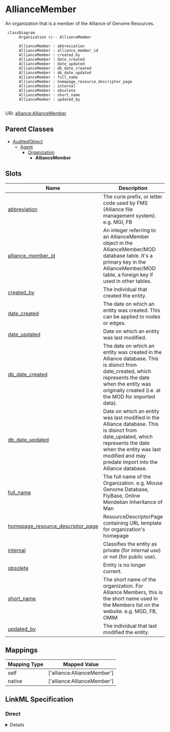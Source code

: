 # AllianceMember

An organization that is a member of the Alliance of Genome Resources.


```mermaid
 classDiagram
      Organization <|-- AllianceMember
      
      AllianceMember : abbreviation
      AllianceMember : alliance_member_id
      AllianceMember : created_by
      AllianceMember : date_created
      AllianceMember : date_updated
      AllianceMember : db_date_created
      AllianceMember : db_date_updated
      AllianceMember : full_name
      AllianceMember : homepage_resource_descriptor_page
      AllianceMember : internal
      AllianceMember : obsolete
      AllianceMember : short_name
      AllianceMember : updated_by
      

```



URI: [alliance:AllianceMember](http://alliancegenome.org/AllianceMember)


## Parent Classes

* [AuditedObject](AuditedObject.md)
    * [Agent](Agent.md)
        * [Organization](Organization.md)
            * **AllianceMember**




<!-- no inheritance hierarchy -->


## Slots

| Name | Description  |
| ---  | ---  |
| [abbreviation](abbreviation.md) | The curie prefix, or letter code used by FMS (Alliance file management system).  e.g. MGI, FB |
| [alliance_member_id](alliance_member_id.md) | An integer referring to an AllianceMember object in the AllianceMember/MOD database table. It's a primary key in the AllianceMember/MOD table, a foreign key if used in other tables. |
| [created_by](created_by.md) | The individual that created the entity. |
| [date_created](date_created.md) | The date on which an entity was created. This can be applied to nodes or edges. |
| [date_updated](date_updated.md) | Date on which an entity was last modified. |
| [db_date_created](db_date_created.md) | The date on which an entity was created in the Alliance database.  This is disinct from date_created, which represents the date when the entity was originally created (i.e. at the MOD for imported data). |
| [db_date_updated](db_date_updated.md) | Date on which an entity was last modified in the Alliance database.  This is disinct from date_updated, which represents the date when the entity was last modified and may predate import into the Alliance database. |
| [full_name](full_name.md) | The full name of the Organization. e.g. Mouse Genome Database, FlyBase, Online Mendelian Inheritance of Man |
| [homepage_resource_descriptor_page](homepage_resource_descriptor_page.md) | ResourceDescriptorPage containing URL template for organization's homepage |
| [internal](internal.md) | Classifies the entity as private (for internal use) or not (for public use). |
| [obsolete](obsolete.md) | Entity is no longer current. |
| [short_name](short_name.md) | The short name of the organization. For Alliance Members, this is the short name used in the Members list on the website. e.g. MGD, FB, OMIM |
| [updated_by](updated_by.md) | The individual that last modified the entity. |


## Mappings

| Mapping Type | Mapped Value |
| ---  | ---  |
| self | ['alliance:AllianceMember'] |
| native | ['alliance:AllianceMember'] |




## LinkML Specification

<!-- TODO: investigate https://stackoverflow.com/questions/37606292/how-to-create-tabbed-code-blocks-in-mkdocs-or-sphinx -->

### Direct

<details>
```yaml
name: AllianceMember
description: An organization that is a member of the Alliance of Genome Resources.
notes:
- 'We have not modeled synonyms, e.g. Mouse Genome Informatics Literature has 8 values:
  FB, MGI, RGD, SGD, WB, XB, ZFIN, GO.'
from_schema: https://github.com/alliance-genome/agr_curation_schema/src/schema/allianceMember
is_a: Organization
slots:
- alliance_member_id
slot_usage:
  abbreviation:
    name: abbreviation
    description: The curie prefix, or letter code used by FMS (Alliance file management
      system).  e.g. MGI, FB
    multivalued: false
    domain_of:
    - ECOTerm
    - VocabularyTerm
    - Organization
    range: string
    required: true
  date_created:
    name: date_created
    domain_of:
    - AuditedObject
    - AuditedObjectDTO
    required: true

```
</details>

### Induced

<details>
```yaml
name: AllianceMember
description: An organization that is a member of the Alliance of Genome Resources.
notes:
- 'We have not modeled synonyms, e.g. Mouse Genome Informatics Literature has 8 values:
  FB, MGI, RGD, SGD, WB, XB, ZFIN, GO.'
from_schema: https://github.com/alliance-genome/agr_curation_schema/src/schema/allianceMember
is_a: Organization
slot_usage:
  abbreviation:
    name: abbreviation
    description: The curie prefix, or letter code used by FMS (Alliance file management
      system).  e.g. MGI, FB
    multivalued: false
    domain_of:
    - ECOTerm
    - VocabularyTerm
    - Organization
    range: string
    required: true
  date_created:
    name: date_created
    domain_of:
    - AuditedObject
    - AuditedObjectDTO
    required: true
attributes:
  alliance_member_id:
    name: alliance_member_id
    description: An integer referring to an AllianceMember object in the AllianceMember/MOD
      database table. It's a primary key in the AllianceMember/MOD table, a foreign
      key if used in other tables.
    from_schema: https://github.com/alliance-genome/agr_curation_schema/src/schema/allianceMember
    domain: AllianceMember
    multivalued: false
    alias: alliance_member_id
    owner: AllianceMember
    domain_of:
    - AllianceMember
    - ModCorpusAssociation
    range: integer
    required: true
  abbreviation:
    name: abbreviation
    description: The curie prefix, or letter code used by FMS (Alliance file management
      system).  e.g. MGI, FB
    from_schema: https://github.com/alliance-genome/agr_curation_schema/core.yaml
    multivalued: false
    alias: abbreviation
    owner: AllianceMember
    domain_of:
    - ECOTerm
    - VocabularyTerm
    - Organization
    range: string
    required: true
  full_name:
    name: full_name
    description: The full name of the Organization. e.g. Mouse Genome Database, FlyBase,
      Online Mendelian Inheritance of Man
    from_schema: https://github.com/alliance-genome/agr_curation_schema/src/schema/person
    domain: Organization
    multivalued: false
    alias: full_name
    owner: AllianceMember
    domain_of:
    - Organization
    range: string
    required: true
  short_name:
    name: short_name
    description: The short name of the organization. For Alliance Members, this is
      the short name used in the Members list on the website. e.g. MGD, FB, OMIM
    from_schema: https://github.com/alliance-genome/agr_curation_schema/src/schema/person
    domain: Organization
    multivalued: false
    alias: short_name
    owner: AllianceMember
    domain_of:
    - Organization
    range: string
    required: true
  homepage_resource_descriptor_page:
    name: homepage_resource_descriptor_page
    description: ResourceDescriptorPage containing URL template for organization's
      homepage
    from_schema: https://github.com/alliance-genome/agr_curation_schema/src/schema/person
    domain: Organization
    alias: homepage_resource_descriptor_page
    owner: AllianceMember
    domain_of:
    - Organization
    range: ResourceDescriptorPage
  created_by:
    name: created_by
    description: The individual that created the entity.
    from_schema: https://github.com/alliance-genome/agr_curation_schema/core.yaml
    domain: AuditedObject
    multivalued: false
    alias: created_by
    owner: AllianceMember
    domain_of:
    - AuditedObject
    range: Person
  date_created:
    name: date_created
    description: The date on which an entity was created. This can be applied to nodes
      or edges.
    from_schema: https://github.com/alliance-genome/agr_curation_schema/core.yaml
    alias: date_created
    owner: AllianceMember
    domain_of:
    - AuditedObject
    - AuditedObjectDTO
    range: datetime
    required: true
  updated_by:
    name: updated_by
    description: The individual that last modified the entity.
    from_schema: https://github.com/alliance-genome/agr_curation_schema/core.yaml
    domain: AuditedObject
    multivalued: false
    alias: updated_by
    owner: AllianceMember
    domain_of:
    - AuditedObject
    range: Person
  date_updated:
    name: date_updated
    description: Date on which an entity was last modified.
    from_schema: https://github.com/alliance-genome/agr_curation_schema/core.yaml
    aliases:
    - date_last_modified
    alias: date_updated
    owner: AllianceMember
    domain_of:
    - AuditedObject
    - AuditedObjectDTO
    range: datetime
  db_date_created:
    name: db_date_created
    description: The date on which an entity was created in the Alliance database.  This
      is disinct from date_created, which represents the date when the entity was
      originally created (i.e. at the MOD for imported data).
    from_schema: https://github.com/alliance-genome/agr_curation_schema/core.yaml
    alias: db_date_created
    owner: AllianceMember
    domain_of:
    - AuditedObject
    - AuditedObjectDTO
    range: datetime
  db_date_updated:
    name: db_date_updated
    description: Date on which an entity was last modified in the Alliance database.  This
      is disinct from date_updated, which represents the date when the entity was
      last modified and may predate import into the Alliance database.
    from_schema: https://github.com/alliance-genome/agr_curation_schema/core.yaml
    alias: db_date_updated
    owner: AllianceMember
    domain_of:
    - AuditedObject
    - AuditedObjectDTO
    range: datetime
  internal:
    name: internal
    description: Classifies the entity as private (for internal use) or not (for public
      use).
    notes:
    - Default value is true.
    from_schema: https://github.com/alliance-genome/agr_curation_schema/core.yaml
    alias: internal
    owner: AllianceMember
    domain_of:
    - AuditedObject
    - AuditedObjectDTO
    range: boolean
    required: true
  obsolete:
    name: obsolete
    description: Entity is no longer current.
    notes:
    - Obsolete entities are preserved in the database for posterity but should not
      be publicly displayed.
    from_schema: https://github.com/alliance-genome/agr_curation_schema/core.yaml
    alias: obsolete
    owner: AllianceMember
    domain_of:
    - AuditedObject
    - AuditedObjectDTO
    range: boolean

```
</details>